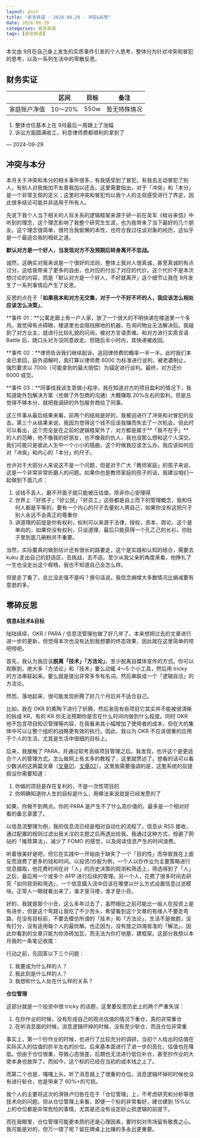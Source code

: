 ```yaml
---
layout: post
title: "疯言疯语 - 2024.09.29 - 冲突&反思"
date: 2024-09-29
categories: 疯言疯语
tags: [疯言疯语]
---
```


本文由 9月在自己身上发生的实质事件引发的个人思考，整体分为针对冲突和冒犯的思考，以及一系列生活中的零散反思。

## 财务实证

|  | 区间 | 目标 | 备注 |
| --- | --- | --- | --- |
| 家庭账户净值 | 10～20% | 550w | 暂无特殊情况 |

1. 整体仓位基本上在 9月最后一周跟上了涨幅
2. 诉讼方面圆满收工，利息律师费都顺利的拿到了

— 2024-09-29

## 冲突与本分

本月关于冲突和本分的相关事件很多，有我感受到了冒犯，有我去主动冒犯了别人，有别人对我施加不友善我加以还击。这里需要指出，对于「冲突」和「本分」是一个非常主观的定义；这里的冲突和冒犯均以我个人的主观感受进行了界定，因此很多结论可能并非适用于所有人。

先说下我个人当下相关的人际关系的逻辑框架来源于研一前在吴军《硅谷来信》中听到的理念，这个理念影响了我整个研究生生涯，也为我带来了当下最好的几个朋友。这个理念很简单，很符合我偷懒的本性，也符合我过往谈对象的经历，这似乎是一个最适合我的相处之道。

**默认对方是一个好人，当发现对方不及预期后转身离开不恋战。**

诚然，这确实对我来说是一个很好的法则，整体上我对人很真诚，甚至真诚的有点过分，这给我带来了更多的自由，也对应的付出了对应的代价。这个代价不是本次想讨论的内容，而是「默认对方是一个好人，不好就离开」这个细节让我在 9月发生了一系列事情后产生了反思。

反思的点在于「**如果我本和对方无交集，对于一个不好不坏的人，我应该怎么相处应该怎么决策」**。

**事件 01：**公寓走廊上有一户人家，放了一个很大的不明快递在楼道里一个多月。我觉得有点碍眼，楼道里也会阻挡擦地的机器，在询问物业无法解决后。我碰到了对方业主，就进行比较礼貌的问询，被对方言语责难。和对方进行实质言语 Battle 后，随口头对方没同意收走。但随后半小时内，其快递被收回。

**事件 02：**律师告诉我们继续起诉，追回律师费的概率一半一半。此时我们本金已拿回，庭外调解时，我打算以律师费 6000 为标准进行谈判，被老婆制止，强烈要求以 7000（可能拿到的最大赔偿）为锚定进行谈判。最终，对方还价 6000 成交。

**事件 03：**同事找我谈生意做小程序，我在知道对方的项目盈利的情况下，我知道能外包解决方案（也做了外包商的沟通）大概赚取 20%左右的盈利，但是总觉得不够本分，就把我调研的外包服务商给了同事。

这三件事从最后结果来看，前两个的结局是好的，我被迫进行了冲突和对冒犯的反击。第三个从结果来说，我因为觉得这个钱不应该我赚而失去了一次机会。但此时可以看出，这个完全是在之前的逻辑框架外了，对方都是属于**「我不在乎」**的人的范畴，他不像我的好朋友，也不像我的仇人，我也没那么想和这个人深交。我们可能只是彼此人生中一个小小的插曲，这个时候我应该怎么办。我应该如何应对「冲突」和内心的「本分」的尺子。

也许对于大部分人来说这不是一个问题，但是对于广大「教师家庭」的孩子来说，这是一个非常非常折磨人的问题。如果你也是教师家庭的孩子的话，我建议咱们一起做到下面几点：

1. 谈钱不丢人，磨不开面子就只能被压估值，除非你心安理得
2. 世界上「好孩子」「好公民」「好员工」这些都是自上而下的管理概念，我和任何人都是平等的，要有一个内心的尺子去量别人两自己，如果你没有这把尺子别人永远不会真正的尊重你
3. 讲道理的前提是你有权利，权利可以来源于法律，授权，资本，舆论。这个是单向的，如果你没有权利，只谈道理，最后只能获得一个孔乙己的长衫。你肚子里到底几碗粉并不重要。

当然，实际要真的做到估计还有很长的路要走，这个是实践和认知的结合，需要去 kuku 走出自己的舒适区，去挑战，去不适。至少从我父亲的角度来看，他挣扎了一生也没走出这个桎梏，我也不知道自己会怎么样。

但是走了看了，总比没走强不是吗？换句话说，我信念熵增大多数情况比熵减要有意思的多。

## 零碎反思

**信息&技术&目标**

陆陆续续，OKR / PARA / 信息流管理也做了好几年了。本来想把过去的文章进行进一步的更新，但觉得本次也没有达到我想要的终态效果，因此就在这里简单的唠吧唠吧。

首先，我认为我应该**脱离「技术」「方法论」**，至少脱离自媒体宣传的方式。你可以观察到，绝大多「方法论」和「技术」要么动辄 4～5 个小工具，然后用 tricky 的方法串联起来。要么就是提出非常多专有名词，然后串联成一个「逻辑自洽」的方法论。

然而，落地起来，很可能发现折腾了好几个月后并不适合自己。

比如，我在 OKR 的熏陶下进行了折腾，然后发现有些项目它其实并不能被很清晰的拆成 KR，有的 KR 你无法预期你是否在什么时间内做到什么程度。同时 OKR 他不包含项目知识管理等内容，在我看来其小幅增加了使用者的成本，但在大的集体中可以让整个组织的战略更有效的执行。因此，我以为 OKR 不应该很重的应用于个人的生活，尤其是生活中很细的目标上。

后来，我接触了 PARA，并通过软考高级项目管理之后。我发现，也许这个是更适合个人的管理方式。怎么做网上有太多的教程了，这里就赘述了。想看的话可以看少数派的这两篇文章（[文章01](https://sspai.com/post/74753)、[文章02](https://sspai.com/post/61459)）。这里我需要强调的是，这套系统的前提假设你需要知道：

1. 你做的项目是存在复利的，不是一次性项目的
2. 你明确知道你人生的目标是什么，用佛法来说就是已经发愿的了

如果，你做不到两点。你的 PARA 是产生不了什么高价值的，最多是一个相对好看的备忘录罢了。

以信息流整理为例，我的信息流已经是相对自动化的流程了，信息从 RSS 接收，通过配置的规则过滤出我关注的主题之后再透出给我。我通过这种方式，规避了网站的「推荐算法」，减少了 FOMO 的感觉，以及阅读信息产生的时间浪费。

听着很美好是吧，但它在实践中一开始由于缺失了一个「目的性」而导致我在上面反而浪费了更多的钱和时间。以投资/炒股为例，一个人以抄作业为主要策略进行信息摄取，他花费时间在对「人」的历史决策的观测和筛选上，筛选得到了「人」之后，最后用一个或多个 APP 进行后续的管理。另一个人，花费了很多时间去研究「如何观测和筛选」，一个信息摄入流中应该在哪里以什么方式设置信息过滤模块。正常人一眼就看出来了，谁才是马喽，谁才是小丑。

好的，我就是那个小丑，这么多年过去了，虽然相比之前可能比一般人在投资上是有进步，但是这个弯路让我吃了不少苦头，希望看到这个文章的有缘人不要走弯路，在没有目标前，不要去模仿所谓的「技术」和「方法论」，生活不是做题，没有打分，没有适用每个人的最优解。也正因为，没有放之四海皆准的「解法」，因此你看到的文章只能为你添砖加瓦，而无法为你打地基，建框架。这部分我想以本月我的一条笔记收尾：

行动之前，先回答以下三个问题：

1. 我要成为什么样的人？
2. 我此刻是什么样的人？
3. 我想和什么人处在什么样的关系？

**仓位管理**

这部分就是一个投资中很 tricky 的话题，这里要反思历史上的两个严重失误：

1. 在抄作业的时候，没有形成自己的观点估值的情况下重仓，真的非常重仓
2. 在听消息面的时候，消息逻辑坏掉的时候，没有至少斩仓，而且仓位非常重

事实上，第一个抄作业的时候，也进行了比较充分的调研，当初个人给出的估值在实际买入的估值的折半左右的价位。后来基本面进行了进一步的恶化，估值也在降低。但由于仓位很重，导致心态很差，后期也无法进行低位补仓，甚至抄作业的大佬本身也放弃了。而如今，这个标的已经在当初的成本线之上了。

而第二个也是，嘎嘎上头，听了消息就上了很重的仓位。消息逻辑坏掉的时候也没有进行斩仓，也是带来了 60%+的亏损。

我个人的主要将这次的滑铁卢归咎在在于「仓位管理」上，不考虑研究和分析等很技术向的问题。但从仓位管理上来看，即便一个标的非常看好，建仓建到 15%以上的仓位都是非常危险的事情，尤其是还没有设定好止损逻辑的前提下。

而在我眼里，仓位管理可能更本质的还是心理因素，要时刻对市场留有敬畏之心。我可能是对的，但万一错了呢？留在牌桌上比赚的多永远更重要。
